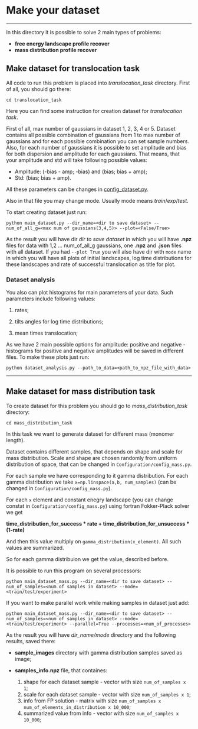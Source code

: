 # Make your dataset
----------------------------------

In this directory it is possible to solve 2 main types of problems:

- **free energy landscape profile recover**
- **mass distribution profile recover**


## Make dataset for translocation task

All code to run this problem is placed into *translocation_task* directory.
First of all, you should go there:

```buildoutcfg
cd translocation_task
```

Here you can find some instruction for creation dataset for *translocation task*. 

First of all, max number of gaussians in dataset 1, 2, 3, 4 or 5. Dataset contains all possible combination of
gaussians from 1 to max number of gaussians and for each possible combination you can set 
sample numbers. Also, for each number of gaussians it is possible to set
amplitude and bias for both dispersion and amplitude for each gaussians.
That means, that your amplitude and std will take following possible values:

- Amplitude: (-bias - amp; -bias) and (bias; bias + amp);
- Std: (bias; bias + amp).

All these parameters can be changes in [config_dataset.py](https://github.com/Nina-Konovalova/bayes_experiment/blob/main/make_dataset/config_dataset.py).

Also in that file you may change mode. Usually mode means *train*/*exp*/*test*.

To start creating dataset just run:

```buildoutcfg
python main_dataset.py --dir_name=<dir to save dataset> --num_of_all_g=<max num of gaussians(3,4,5)> --plot=<False/True>
```

As the result you will have dir *dir to save dataset* in which you will have 
**.npz** files for data with 1,2 ... num_of_all_g gaussians, one **.npz** and **.json** files with
all dataset. If you had `--plot True` you will also have dir with `mode` name in which you will
have all plots of initial landscapes, log time distributions for these landscapes and rate of
successful translocation as title for plot.

### Dataset analysis

You also can plot histograms for main parameters of your data.
Such parameters include following values:

1) rates;

2) tilts angles for log time distributions;

3) mean times translocation;

As we have 2 main possible options for amplitude: positive and negative - histograms for
positive and negative amplitudes will be saved in different files. To make these plots just run:

```buildoutcfg
python dataset_analysis.py --path_to_data=<path_to_npz_file_with_data>
```

--------------------------------------------------
## Make dataset for mass distribution task

To create dataset for this problem you should go to *mass_distribution_task* directory:

```buildoutcfg
cd mass_distribution_task
```

In this task we want to generate dataset for different mass (monomer length).

Dataset contains different samples, that depends on shape and scale for mass distribution. 
Scale and shape are chosen randomly from uniform distribution of space, that can be changed in `Configuration/config_mass.py`.

For each sample we have corresponding to it gamma distribution. For each gamma distribution
we take `x=np.linspace(a,b, num_samples)` (can be changed in `Configuration/config_mass.py`).

For each `x` element and constant enegry landscape (you can change constat in `Configuration/config_mass.py`) 
using fortran Fokker-Plack solver we get 

**time_distribution_for_success * rate + time_distribution_for_unsuccess * (1-rate)**

And then this value multiply on `gamma_distribution(x_element)`. All such values are summarized.

So for each gamma distribuion we get the value, described before.

It is possible to run this program on several processors:

```buildoutcfg
python main_dataset_mass.py --dir_name=<dir to save dataset> --num_of_samples=<num of samples in dataset> --mode=<train/test/experiment>
```
If you want to make parallel work while making samples in dataset just add:

```buildoutcfg
python main_dataset_mass.py --dir_name=<dir to save dataset> --num_of_samples=<num of samples in dataset> --mode=<train/test/experiment> --parallel=True --processes=<num_of_processes>
```

As the result you will have *dir_name/mode* directory and the following results, saved there:

- **sample_images** directory with gamma distribution samples saved as image;

- **samples_info.npz** file, that containes:
    1) shape for each dataset sample - vector with size `num_of_samples x 1`;
    2) scale for each dataset sample - vector with size `num_of_samples x 1`;
    3) info from FP solution - matrix with size `num_of_samples x num_of_elements_in_distribution x 10_000`;
    4) summarized value from info - vector with size `num_of_samples x 10_000`;



